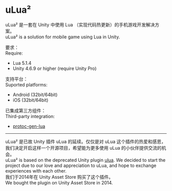 # uLua²

uLua² 是一套在 Unity 中使用 Lua （实现代码热更新）的手机游戏开发解决方案。  
uLua² is a solution for mobile game using Lua in Unity.

要求：  
Require:
- Lua 5.1.4
- Unity 4.6.9 or higher (require Unity Pro)

支持平台：  
Suported platforms:
- Android (32bit/64bit)
- iOS (32bit/64bit)

已集成第三方组件：  
Third-party integration:
- [protoc-gen-lua](https://github.com/paynechu/protoc-gen-lua)

***

uLua² 是已故 Unity 插件 uLua 的延续。仅仅是对 uLua 这个插件的热爱和感恩，我们决定开启这样一个开源项目，希望能为更多使用 uLua 的小伙伴提供交流的机会。  
uLua² is based on the deprecated Unity plugin [ulua](https://www.assetstore.unity3d.com/en/#!/content/13887). We decided to start the project due to our love and appreciation to uLua, and hope to exchange experiences with each other.  
我们于2014年在 Unity Asset Store 购买了这个插件。  
We bought the plugin on Unity Asset Store in 2014.
